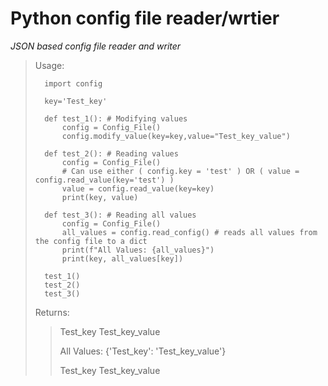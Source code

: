 # Python config file reader/wrtier
_JSON based config file reader and writer_

>Usage:
>       
>       import config
>       
>       key='Test_key'
>    
>       def test_1(): # Modifying values
>           config = Config_File()
>           config.modify_value(key=key,value="Test_key_value")
>    
>       def test_2(): # Reading values
>           config = Config_File()
>           # Can use either ( config.key = 'test' ) OR ( value = config.read_value(key='test') )
>           value = config.read_value(key=key)
>           print(key, value)
>   
>       def test_3(): # Reading all values
>           config = Config_File()
>           all_values = config.read_config() # reads all values from the config file to a dict
>           print(f"All Values: {all_values}")
>           print(key, all_values[key])
>
>       test_1()
>       test_2()
>       test_3()
>
>
>Returns:
>
>>Test_key Test_key_value
>>
>>All Values: {'Test_key': 'Test_key_value'}
>>
>>Test_key Test_key_value
>